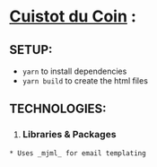 # [Cuistot du Coin](https://www.cuistotducoin.com) :
 
## SETUP:
  - `yarn` to install dependencies
  - `yarn build` to create the html files
 
 ## TECHNOLOGIES:
  1. ### Libraries & Packages
    * Uses _mjml_ for email templating
